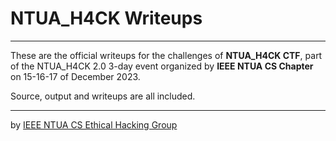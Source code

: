 # NTUA_H4CK Writeups

---

These are the official writeups for the challenges of **NTUA_H4CK CTF**, part of the NTUA_H4CK 2.0 3-day event organized by **IEEE NTUA CS Chapter** on 15-16-17 of December 2023.

Source, output and writeups are all included.

---

by [IEEE NTUA CS Ethical Hacking Group](https://ieee.ntua.gr/gr/chapter/computer-society)
